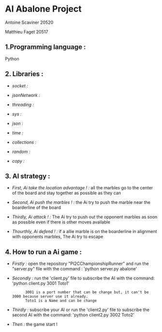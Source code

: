 # AI Abalone Project
Antoine Scaviner 20520

Matthieu Faget 20517


## **1.Programming language :** 

Python 


## **2. Libraries :**  

- *socket :*  

- *jsonNetwork :*  

- *threading :*

- *sys :*

- *json :*

- *time :* 

- *collections :*

- *random :* 

- *copy :* 

## **3. AI strategy :**  
- *First, Ai take the location advantage ! :* all the marbles go to the center of the board and stay together as possible as they can

- *Second, Ai push the marbles ! :* the Ai try to push the marble near the boarderline of the board

- *Thirdly, Ai attack ! :* The Ai try to push out the opponent marbles as soon as possible even if there is other moves available

- *Thourthly, Ai defend ! :* if a allie marble is on the boarderline in alignment with opponents marbles,
                        The Ai try to escape

## **4. How to run a Ai game :**  

- *Firstly :*  open the repository "PI2CChampionshipRunner" and run the "server.py" file with the command : 'python server.py abalone'

- *Secondly :* run the 'client.py' file to subscribe the AI with the command: 'python client.py 3001 Toto1'    

            3001 is a port number that can be change but, it can't be 3000 because server use it already.
            Toto1 is a Name and can be change 

- *Thirdly :* subscribe your AI or run  the 'client2.py' file to subscribe the second AI with the command: 'python client2.py 3002 Toto2'    

- *Then :* the game start !
